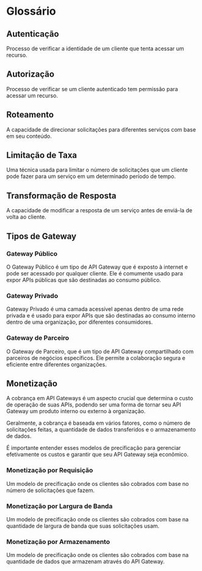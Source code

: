# Glossário

## Autenticação

Processo de verificar a identidade de um cliente que tenta acessar um recurso.

## Autorização

Processo de verificar se um cliente autenticado tem permissão para acessar um recurso.

## Roteamento

A capacidade de direcionar solicitações para diferentes serviços com base em seu conteúdo.

## Limitação de Taxa

Uma técnica usada para limitar o número de solicitações que um cliente pode fazer para um serviço em um determinado período de tempo.

## Transformação de Resposta

A capacidade de modificar a resposta de um serviço antes de enviá-la de volta ao cliente.

## Tipos de Gateway

### Gateway Público

O Gateway Público é um tipo de API Gateway que é exposto à internet e pode ser acessado por qualquer cliente. Ele é comumente usado para expor APIs públicas que são destinadas ao consumo público.

### Gateway Privado

Gateway Privado é uma camada acessível apenas dentro de uma rede privada e é usado para expor APIs que são destinadas ao consumo interno dentro de uma organização, por diferentes consumidores.

### Gateway de Parceiro

O Gateway de Parceiro, que é um tipo de API Gateway compartilhado com parceiros de negócios específicos. Ele permite a colaboração segura e eficiente entre diferentes organizações.

## Monetização

A cobrança em API Gateways é um aspecto crucial que determina o custo de operação de suas APIs, podendo ser uma forma de tornar seu API Gateway um produto interno ou externo à organização.

Geralmente, a cobrança é baseada em vários fatores, como o número de solicitações feitas, a quantidade de dados transferidos e o armazenamento de dados.

É importante entender esses modelos de precificação para gerenciar efetivamente os custos e garantir que seu API Gateway seja econômico.

### Monetização por Requisição

Um modelo de precificação onde os clientes são cobrados com base no número de solicitações que fazem.

### Monetização por Largura de Banda

Um modelo de precificação onde os clientes são cobrados com base na quantidade de largura de banda que suas solicitações usam.

### Monetização por Armazenamento

Um modelo de precificação onde os clientes são cobrados com base na quantidade de dados que armazenam através do API Gateway.

